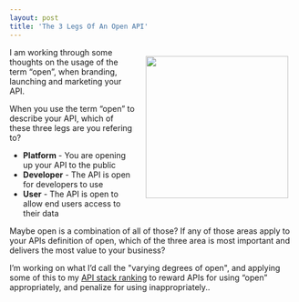 ```yaml
---
layout: post
title: 'The 3 Legs Of An Open API'
---
```

<p><img style="padding: 15px;" src="http://kinlane-productions.s3.amazonaws.com/open.jpg" alt="" width="250" align="right" /></p>
<p>I am working through some thoughts on the usage of the term &ldquo;open&rdquo;, when branding, launching and marketing your API.</p>
<p>When you use the term &ldquo;open&rdquo; to describe your API, which of these three legs are you refering to?</p>
<ul class="mainlist">
<li><strong>Platform</strong> - You are opening up your API to the public</li>
<li><strong>Developer</strong> - The API is open for developers to use</li>
<li><strong>User</strong> - The API is open to allow end users access to their data</li>
</ul>
<p>Maybe open is a combination of all of those?  If any of those areas apply to your APIs definition of open, which of the three area is most important and delivers the most value to your business?</p>
<p>I&rsquo;m working on what I&rsquo;d call the "varying degrees of open", and applying some of this to my <a href="http://theapistack.com/ranking.html">API stack ranking</a> to reward APIs for using &ldquo;open&rdquo; appropriately, and penalize for using inappropriately..</p>